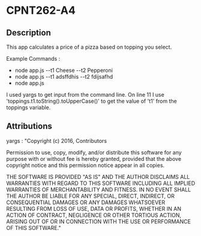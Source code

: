 # CPNT262-A4

## Description 

This app calculates a price of a pizza based on topping you select.

Example Commands :
- node app.js --t1 Cheese --t2 Pepperoni
- node app.js --t1 adsffdhis --t2 fdijsafhd
- node app.js

I used yargs to get input from the command line. On line 11 I use 'toppings.t1.toString().toUpperCase()' to get the value of 't1' from the toppings variable. 

## Attributions 

yargs : "Copyright (c) 2016, Contributors

Permission to use, copy, modify, and/or distribute this software
for any purpose with or without fee is hereby granted, provided
that the above copyright notice and this permission notice
appear in all copies.

THE SOFTWARE IS PROVIDED "AS IS" AND THE AUTHOR DISCLAIMS ALL WARRANTIES
WITH REGARD TO THIS SOFTWARE INCLUDING ALL IMPLIED WARRANTIES
OF MERCHANTABILITY AND FITNESS. IN NO EVENT SHALL THE AUTHOR BE
LIABLE FOR ANY SPECIAL, DIRECT, INDIRECT, OR CONSEQUENTIAL DAMAGES
OR ANY DAMAGES WHATSOEVER RESULTING FROM LOSS OF USE, DATA OR PROFITS,
WHETHER IN AN ACTION OF CONTRACT, NEGLIGENCE OR OTHER TORTIOUS ACTION,
ARISING OUT OF OR IN CONNECTION WITH THE USE OR PERFORMANCE OF THIS SOFTWARE."




